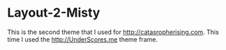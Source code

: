 # Layout-2-Misty
This is the second theme that I used for http://catasropherising.com. This time I used the http://UnderScores.me theme frame.
